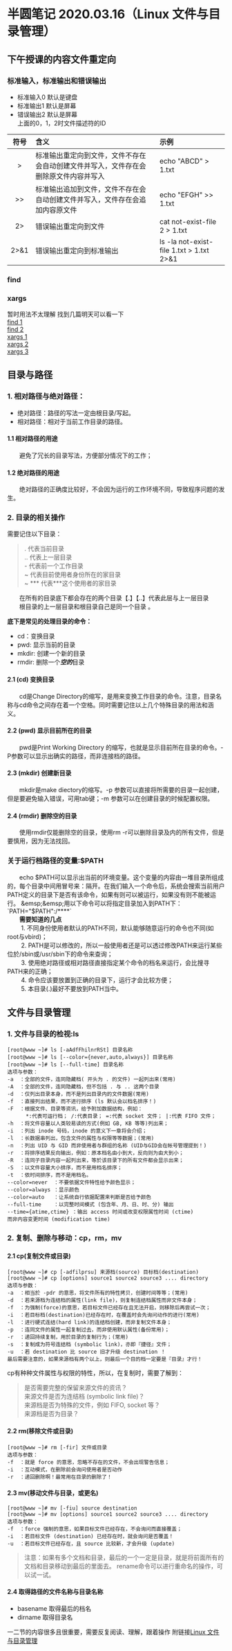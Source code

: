 # 半圆笔记 2020.03.16（Linux 文件与目录管理）
## 下午授课的内容文件重定向
### 标准输入，标准输出和错误输出
- 标准输入0 默认是键盘
- 标准输出1 默认是屏幕
- 错误输出2 默认是屏幕  
上面的0，1，2时文件描述符的ID 

|符号|含义|示例|  
|:--:|:--|:--|  
|>|标准输出重定向到文件，文件不存在会自动创建文件并写入，文件存在会删除原文件内容并写入|echo "ABCD" > 1.txt|
|>>|标准输出追加到文件，文件不存在会自动创建文件并写入，文件存在会追加内容原文件|echo "EFGH" >> 1.txt|  
|2>|错误输出重定向到文件|cat not-exist-file 2 > 1.txt|  
|2>&1|错误输出重定向到标准输出|ls -la not-exist-file 1.txt > 1.txt 2>&1|  

### find  
### xargs 
暂时用法不太理解 找到几篇明天可以看一下  
[find 1](https://www.cnblogs.com/brian-linux/p/10774406.html)  
[find 2](https://www.jianshu.com/p/ea8cc2248022)  
[xargs 1](https://www.cnblogs.com/ftl1012/p/9250438.html)  
[xargs 2](https://www.jianshu.com/p/7cde8f1952f8)  
[xargs 3](https://blog.51cto.com/qiangsh/1868476)  


## 目录与路径
### 1. 相对路径与绝对路径：
  - 绝对路径：路径的写法一定由根目录/写起。
  - 相对路径：相对于当前工作目录的路径。

 #### 1.1 相对路径的用途
  &emsp;&emsp;避免了冗长的目录写法，方便部分情况下的工作；
 #### 1.2 绝对路径的用途
  &emsp;&emsp;绝对路径的正确度比较好，不会因为运行的工作环境不同，导致程序问题的发生。
### 2. 目录的相关操作
需要记住以下目录：
> . 代表当前目录  
> .. 代表上一层目录  
> \- 代表前一个工作目录  
> ~ 代表目前使用者身份所在的家目录  
> ~ \*** 代表***这个使用者的家目录

&emsp;&emsp;在所有的目录底下都会存在的两个目录【.】【..】代表此层与上一层目录  
&emsp;&emsp;根目录的上一层目录和根目录自己是同一个目录 。  

**底下是常见的处理目录的命令：**
- cd：变换目录  
- pwd: 显示当前的目录  
- mkdir: 创建一个新的目录  
- rmdir: 删除一个***空的***目录  

#### 2.1 (cd) 变换目录
&emsp;&emsp;cd是Change Directory的缩写，是用来变换工作目录的命令。注意，目录名称与cd命令之间存在着一个空格。同时需要记住以上几个特殊目录的用法和涵义。
#### 2.2 (pwd) 显示目前所在的目录
&emsp;&emsp;pwd是Print Working Directory 的缩写，也就是显示目前所在目录的命令。-P参数可以显示出确实的路径，而非连接档的路径。
#### 2.3 (mkdir) 创建新目录 
&emsp;&emsp;mkdir是make diectory的缩写。-p 参数可以直接将所需要的目录一起创建，但是要避免输入错误，可用tab键；-m 参数可以在创建目录的时候配置权限。
#### 2.4 (rmdir) 删除空的目录
&emsp;&emsp;使用rmdir仅能删除空的目录，使用rm -r可以删除目录及内的所有文件，但是要慎用，因为无法找回。
### 关于运行档路径的变量:$PATH
&emsp;&emsp;echo $PATH可以显示出当前的环境变量。这个变量的内容由一堆目录所组成的，每个目录中间用冒号来：隔开。在我们输入一个命令后，系统会搜索当前用户PATH定义的目录下是否有该命令，如果有则可以被运行，如果没有则不能被运行。  
&emsp;&emsp;用以下命令可以将指定目录加入到PATH下：
`PATH="$PATH":/****`  
 &emsp;&emsp;**需要知道的几点**  
&emsp;&emsp; 1.  不同身份使用者默认的PATH不同，默认能够随意运行的命令也不同(如root与vbird)；  
&emsp;&emsp; 2.  PATH是可以修改的，所以一般使用者还是可以透过修改PATH来运行某些位於/sbin或/usr/sbin下的命令来查询；  
&emsp;&emsp; 3.  使用绝对路径或相对路径直接指定某个命令的档名来运行，会比搜寻PATH来的正确；  
&emsp;&emsp; 4.  命令应该要放置到正确的目录下，运行才会比较方便；  
&emsp;&emsp; 5.  本目录(.)最好不要放到PATH当中。 
## 文件与目录管理
### 1. 文件与目录的检视:ls
```
[root@www ~]# ls [-aAdfFhilnrRSt] 目录名称
[root@www ~]# ls [--color={never,auto,always}] 目录名称
[root@www ~]# ls [--full-time] 目录名称
选项与参数：
-a  ：全部的文件，连同隐藏档( 开头为 . 的文件) 一起列出来(常用)
-A  ：全部的文件，连同隐藏档，但不包括 . 与 .. 这两个目录
-d  ：仅列出目录本身，而不是列出目录内的文件数据(常用)
-f  ：直接列出结果，而不进行排序 (ls 默认会以档名排序！)
-F  ：根据文件、目录等资讯，给予附加数据结构，例如：
      *:代表可运行档； /:代表目录； =:代表 socket 文件； |:代表 FIFO 文件；
-h  ：将文件容量以人类较易读的方式(例如 GB, KB 等等)列出来；
-i  ：列出 inode 号码，inode 的意义下一章将会介绍；
-l  ：长数据串列出，包含文件的属性与权限等等数据；(常用)
-n  ：列出 UID 与 GID 而非使用者与群组的名称 (UID与GID会在帐号管理提到！)
-r  ：将排序结果反向输出，例如：原本档名由小到大，反向则为由大到小；
-R  ：连同子目录内容一起列出来，等於该目录下的所有文件都会显示出来；
-S  ：以文件容量大小排序，而不是用档名排序；
-t  ：依时间排序，而不是用档名。
--color=never  ：不要依据文件特性给予颜色显示；
--color=always ：显示颜色
--color=auto   ：让系统自行依据配置来判断是否给予颜色
--full-time    ：以完整时间模式 (包含年、月、日、时、分) 输出
--time={atime,ctime} ：输出 access 时间或改变权限属性时间 (ctime) 
而非内容变更时间 (modification time)
```
### 2. 复制、删除与移动：cp，rm，mv
#### 2.1 cp(复制文件或目录)
```
[root@www ~]# cp [-adfilprsu] 来源档(source) 目标档(destination)
[root@www ~]# cp [options] source1 source2 source3 .... directory
选项与参数：
-a  ：相当於 -pdr 的意思，将文件所有的特性拷贝，创建时间等等；(常用)
-d  ：若来源档为连结档的属性(link file)，则复制连结档属性而非文件本身；
-f  ：为强制(force)的意思，若目标文件已经存在且无法开启，则移除后再尝试一次；
-i  ：若目标档(destination)已经存在时，在覆盖时会先询问动作的进行(常用)
-l  ：进行硬式连结(hard link)的连结档创建，而非复制文件本身；
-p  ：连同文件的属性一起复制过去，而非使用默认属性(备份常用)；
-r  ：递回持续复制，用於目录的复制行为；(常用)
-s  ：复制成为符号连结档 (symbolic link)，亦即『捷径』文件；
-u  ：若 destination 比 source 旧才升级 destination ！
最后需要注意的，如果来源档有两个以上，则最后一个目的档一定要是『目录』才行！
```
cp有种种文件属性与权限的特性，所以，在复制时，需要了解到：
>是否需要完整的保留来源文件的资讯？  
>来源文件是否为连结档 (symbolic link file)？  
>来源档是否为特殊的文件，例如 FIFO, socket 等？  
>来源档是否为目录？  

#### 2.2 rm(移除文件或目录)
```
[root@www ~]# rm [-fir] 文件或目录
选项与参数：
-f  ：就是 force 的意思，忽略不存在的文件，不会出现警告信息；
-i  ：互动模式，在删除前会询问使用者是否动作
-r  ：递回删除啊！最常用在目录的删除了！
```
#### 2.3 mv(移动文件与目录，或更名)
```
[root@www ~]# mv [-fiu] source destination
[root@www ~]# mv [options] source1 source2 source3 .... directory
选项与参数：
-f  ：force 强制的意思，如果目标文件已经存在，不会询问而直接覆盖；
-i  ：若目标文件 (destination) 已经存在时，就会询问是否覆盖！
-u  ：若目标文件已经存在，且 source 比较新，才会升级 (update)
```
> 注意：如果有多个文档和目录，最后的一个一定是目录，就是将前面所有的文档和目录移动到最后的里面去。
rename命令可以进行重命名的操作，可以试一试。

#### 2.4 取得路径的文件名称与目录名称
- basename 取得最后的档名
- dirname 取得目录名

一二节的内容很多且很重要，需要反复阅读、理解，跟着操作
附链接[Linux 文件与目录管理](http://cn.linux.vbird.org/linux_basic/0220filemanager.php)
